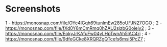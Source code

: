 # Screenshots

1 - https://monosnap.com/file/OYc4IGqh69tunlmEw285oUFJN27OGO ;
2 - https://monosnap.com/file/fXd0Y6mCmRmq0hZAU2sjzbG0oieiy2 ;
3 - https://monosnap.com/file/EokyJrKAfuFw04yLHpTwnAh5lAC4rj ;
4 - https://monosnap.com/file/9dfeGCke8XRQRZgQTcefs6msi5PcZ7 ;